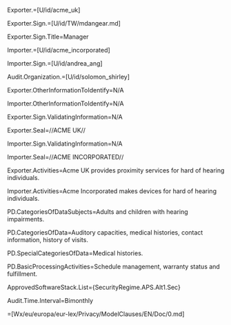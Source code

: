Exporter.=[U/id/acme_uk]

Exporter.Sign.=[U/id/TW/mdangear.md]

Exporter.Sign.Title=Manager

Importer.=[U/id/acme_incorporated]

Importer.Sign.=[U/id/andrea_ang]

Audit.Organization.=[U/id/solomon_shirley]

Exporter.OtherInformationToIdentify=N/A

Importer.OtherInformationToIdentify=N/A

Exporter.Sign.ValidatingInformation=N/A

Exporter.Seal=//ACME UK//

Importer.Sign.ValidatingInformation=N/A

Importer.Seal=//ACME INCORPORATED//

Exporter.Activities=Acme UK provides proximity services for hard of hearing individuals.

Importer.Activities=Acme Incorporated makes devices for hard of hearing individuals.

PD.CategoriesOfDataSubjects=Adults and children with hearing impairments.

PD.CategoriesOfData=Auditory capacities, medical histories, contact information, history of visits.

PD.SpecialCategoriesOfData=Medical histories.

PD.BasicProcessingActivities=Schedule management, warranty status and fulfillment.

ApprovedSoftwareStack.List={SecurityRegime.APS.Alt1.Sec}

Audit.Time.Interval=Bimonthly

=[Wx/eu/europa/eur-lex/Privacy/ModelClauses/EN/Doc/0.md]
